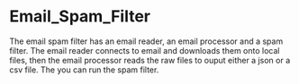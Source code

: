 # Email_Spam_Filter

The email spam filter has an email reader, an email processor and a spam filter. The email reader connects to email and downloads them onto local files, then the email processor reads the raw files to ouput either a json or a csv file. The you can run the spam filter. 
